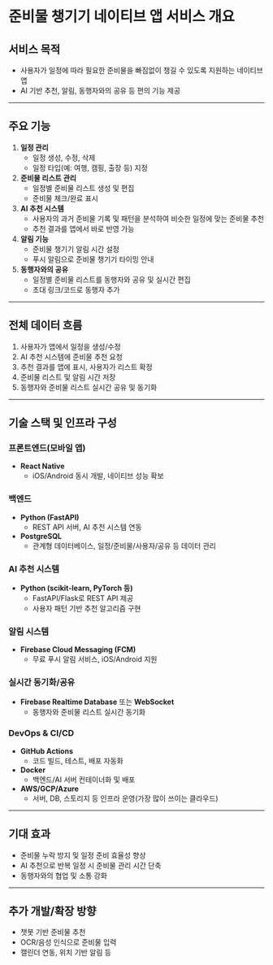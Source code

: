 # 준비물 챙기기 네이티브 앱 서비스 개요

## 서비스 목적

- 사용자가 일정에 따라 필요한 준비물을 빠짐없이 챙길 수 있도록 지원하는 네이티브 앱
- AI 기반 추천, 알림, 동행자와의 공유 등 편의 기능 제공

---

## 주요 기능

1. **일정 관리**
   - 일정 생성, 수정, 삭제
   - 일정 타입(예: 여행, 캠핑, 출장 등) 지정
2. **준비물 리스트 관리**
   - 일정별 준비물 리스트 생성 및 편집
   - 준비물 체크/완료 표시
3. **AI 추천 시스템**
   - 사용자의 과거 준비물 기록 및 패턴을 분석하여 비슷한 일정에 맞는 준비물 추천
   - 추천 결과를 앱에서 바로 반영 가능
4. **알림 기능**
   - 준비물 챙기기 알림 시간 설정
   - 푸시 알림으로 준비물 챙기기 타이밍 안내
5. **동행자와의 공유**
   - 일정별 준비물 리스트를 동행자와 공유 및 실시간 편집
   - 초대 링크/코드로 동행자 추가

---

## 전체 데이터 흐름

1. 사용자가 앱에서 일정을 생성/수정
2. AI 추천 시스템에 준비물 추천 요청
3. 추천 결과를 앱에 표시, 사용자가 리스트 확정
4. 준비물 리스트 및 알림 시간 저장
5. 동행자와 준비물 리스트 실시간 공유 및 동기화

---

## 기술 스택 및 인프라 구성

### 프론트엔드(모바일 앱)

- **React Native**
  - iOS/Android 동시 개발, 네이티브 성능 확보

### 백엔드

- **Python (FastAPI)**
  - REST API 서버, AI 추천 시스템 연동
- **PostgreSQL**
  - 관계형 데이터베이스, 일정/준비물/사용자/공유 등 데이터 관리

### AI 추천 시스템

- **Python (scikit-learn, PyTorch 등)**
  - FastAPI/Flask로 REST API 제공
  - 사용자 패턴 기반 추천 알고리즘 구현

### 알림 시스템

- **Firebase Cloud Messaging (FCM)**
  - 무료 푸시 알림 서비스, iOS/Android 지원

### 실시간 동기화/공유

- **Firebase Realtime Database** 또는 **WebSocket**
  - 동행자와 준비물 리스트 실시간 동기화

### DevOps & CI/CD

- **GitHub Actions**
  - 코드 빌드, 테스트, 배포 자동화
- **Docker**
  - 백엔드/AI 서버 컨테이너화 및 배포
- **AWS/GCP/Azure**
  - 서버, DB, 스토리지 등 인프라 운영(가장 많이 쓰이는 클라우드)

---

## 기대 효과

- 준비물 누락 방지 및 일정 준비 효율성 향상
- AI 추천으로 반복 일정 시 준비물 관리 시간 단축
- 동행자와의 협업 및 소통 강화

---

## 추가 개발/확장 방향

- 챗봇 기반 준비물 추천
- OCR/음성 인식으로 준비물 입력
- 캘린더 연동, 위치 기반 알림 등
